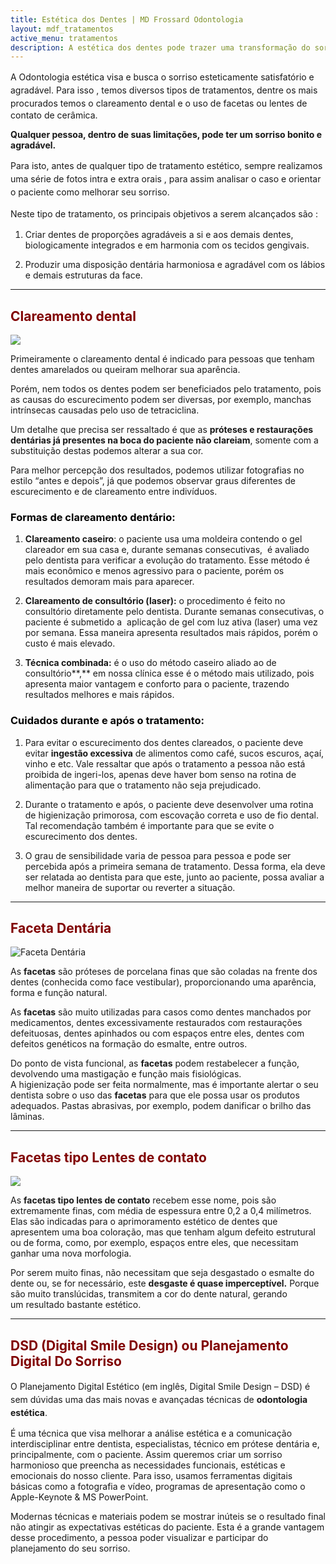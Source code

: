 ```yaml
---
title: Estética dos Dentes | MD Frossard Odontologia
layout: mdf_tratamentos
active_menu: tratamentos
description: A estética dos dentes pode trazer uma transformação do sorriso da pessoa, melhorando sua auto estima. Temos diversos tipos de tratamentos, como a faceta.
---
```


<span style="line-height: 1.5em;">A Odontologia estética visa e busca o </span>sorriso esteticamente satisfatório e agradável. <span style="line-height: 1.5em;">Para isso , temos diversos tipos de tratamentos, dentre os mais procurados temos o</span> clareamento dental e o uso de facetas ou lentes de contato de cerâmica.

**Qualquer pessoa, dentro de suas limitações, pode ter um sorriso bonito e agradável.**

P<span style="line-height: 1.5em;">ara isto, antes de qualquer tipo de tratamento estético, sempre realizamos uma série de fotos intra e extra orais , para assim analisar o caso e orientar o paciente como melhorar seu sorriso.</span>

<span style="line-height: 1.5em;">Neste tipo de tratamento, os principais objetivos a serem alcançados são :</span>

1. Criar dentes de proporções agradáveis a si e aos demais dentes, biologicamente integrados e em harmonia com os tecidos gengivais.

2. Produzir uma disposição dentária harmoniosa e agradável com os lábios e demais estruturas da face.

---

## <span style="color: #800000;">Clareamento dental

![](/images/uploads/2013/07/Sorriso-.png)

Primeiramente o clareamento dental é indicado para pessoas que tenham dentes amarelados ou queiram melhorar sua aparência. 

Porém, nem todos os dentes podem ser beneficiados pelo tratamento, pois as causas do escurecimento podem ser diversas, por exemplo, manchas intrínsecas causadas pelo uso de tetraciclina.

Um detalhe que precisa ser ressaltado é que as **próteses e restaurações dentárias já presentes na boca do paciente não clareiam**, somente com a substituição destas podemos alterar a sua cor.

Para melhor percepção dos resultados, podemos utilizar fotografias no estilo “antes e depois”, já que podemos observar graus diferentes de escurecimento e de clareamento entre indivíduos.

### <span style="color: #000000;">Formas de clareamento dentário:</span>

1. **Clareamento caseiro**: o paciente usa uma moldeira contendo o gel clareador em sua casa e, durante semanas consecutivas,  é avaliado pelo dentista para verificar a evolução do tratamento. Esse método é mais econômico e menos agressivo para o paciente, porém os resultados demoram mais para aparecer.

2. **Clareamento de consultório (laser):** o procedimento é feito no consultório diretamente pelo dentista. Durante semanas consecutivas, o paciente é submetido a  aplicação de gel com luz ativa (laser) uma vez por semana. Essa maneira apresenta resultados mais rápidos, porém o custo é mais elevado.

3. **Técnica combinada:** é o uso do método caseiro aliado ao de consultório**,** em nossa clínica esse é o método mais utilizado, pois apresenta maior vantagem e conforto para o paciente, trazendo resultados melhores e mais rápidos.


### <span style="color: #000000;">Cuidados durante e após o tratamento:</span>

1. Para evitar o escurecimento dos dentes clareados, o paciente deve evitar **ingestão excessiva** de alimentos como café, sucos escuros, açaí, vinho e etc. Vale ressaltar que após o tratamento a pessoa não está proibida de ingeri-los, apenas deve haver bom senso na rotina de alimentação para que o tratamento não seja prejudicado.

2. Durante o tratamento e após, o paciente deve desenvolver uma rotina de higienização primorosa, com escovação correta e uso de fio dental. Tal recomendação também é importante para que se evite o escurecimento dos dentes.

3. O grau de sensibilidade varia de pessoa para pessoa e pode ser percebida após a primeira semana de tratamento. Dessa forma, ela deve ser relatada ao dentista para que este, junto ao paciente, possa avaliar a melhor maneira de suportar ou reverter a situação.

---

## <span style="color: #800000;">**Faceta Dentária**</span>

![Faceta Dentária](/images/uploads/2013/07/Faceta-Dentária.png)

As **facetas** são próteses de porcelana finas que são coladas na frente dos dentes (conhecida como face vestibular), proporcionando uma aparência, forma e função natural.

As **facetas** são muito utilizadas para casos como dentes manchados por medicamentos, dentes excessivamente restaurados com restaurações defeituosas, dentes apinhados ou com espaços entre eles, dentes com defeitos genéticos na formação do esmalte, entre outros.

Do ponto de vista funcional, as **facetas** podem restabelecer a função, devolvendo uma mastigação e função mais fisiológicas.  
A higienização pode ser feita normalmente, mas é importante alertar o seu dentista sobre o uso das **facetas** para que ele possa usar os produtos adequados. Pastas abrasivas, por exemplo, podem danificar o brilho das lâminas.

---

## <span style="color: #800000;">**Facetas tipo Lentes de contato**</span>

![](/images/uploads/2013/07/Lente-de-Contato.png)

As **facetas tipo lentes de contato** recebem esse nome, pois são extremamente finas, com média de espessura entre 0,2 a 0,4 milímetros. Elas são indicadas para o aprimoramento estético de dentes que apresentem uma boa coloração, mas que tenham algum defeito estrutural ou de forma, como, por exemplo, espaços entre eles, que necessitam ganhar uma nova morfologia.

Por serem muito finas, não necessitam que seja desgastado o esmalte do dente ou, se for necessário, este **desgaste é quase imperceptível.** Porque são muito translúcidas, transmitem a cor do dente natural, gerando um resultado bastante estético.

---

## <span style="color: #800000;">DSD (Digital Smile Design) ou Planejamento Digital Do Sorriso</span>

<span style="line-height: 1.5em;">O Planejamento Digital Estético (em inglês, Digital Smile Design – DSD) é sem dúvidas uma das mais novas e avançadas técnicas de</span> **odontologia estética**<span style="line-height: 1.5em;">. 

É uma técnica que visa melhorar a análise estética e a comunicação interdisciplinar entre dentista, especialistas, técnico em prótese dentária e, principalmente, com o paciente. Assim queremos criar um sorriso harmonioso que preencha as necessidades funcionais, estéticas e emocionais do nosso cliente. Para isso, usamos ferramentas digitais básicas como a fotografia e vídeo, programas de apresentação como o Apple-Keynote & MS PowerPoint.</span>

Modernas técnicas e materiais podem se mostrar inúteis se o resultado final não atingir as expectativas estéticas do paciente. Esta é a grande vantagem desse procedimento, a pessoa poder visualizar e participar do planejamento do seu sorriso.